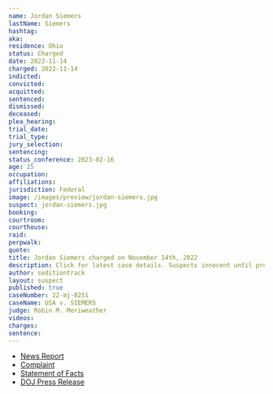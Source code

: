 ```yaml
---
name: Jordan Siemers
lastName: Siemers
hashtag:
aka:
residence: Ohio
status: Charged
date: 2022-11-14
charged: 2022-11-14
indicted:
convicted:
acquitted:
sentenced:
dismissed:
deceased:
plea_hearing:
trial_date:
trial_type:
jury_selection:
sentencing:
status_conference: 2023-02-16
age: 25
occupation:
affiliations:
jurisdiction: Federal
image: /images/preview/jordan-siemers.jpg
suspect: jordan-siemers.jpg
booking:
courtroom:
courthouse:
raid:
perpwalk:
quote:
title: Jordan Siemers charged on November 14th, 2022
description: Click for latest case details. Suspects innocent until proven guilty.
author: seditiontrack
layout: suspect
published: true
caseNumber: 22-mj-0251
caseName: USA v. SIEMERS
judge: Robin M. Meriweather
videos:
charges:
sentence:
---
```

- [News Report](https://www.cleveland.com/court-justice/2022/12/man-charged-in-jan-6-attack-on-us-capitol-is-university-hospitals-police-officer.html)
- [Complaint](https://www.justice.gov/usao-dc/case-multi-defendant/file/1554996/download)
- [Statement of Facts](https://www.justice.gov/usao-dc/case-multi-defendant/file/1555001/download)
- [DOJ Press Release](https://www.justice.gov/usao-dc/pr/ohio-man-arrested-felony-charges-actions-during-jan-6-capitol-breach)
